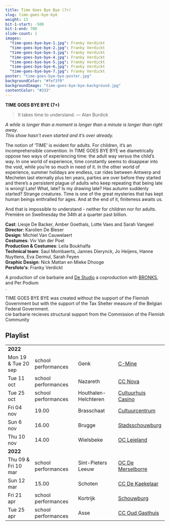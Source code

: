 ```yaml
---
title: Time Goes Bye Bye (7+)
slug: time-goes-bye-bye
weight: 13
bit-1-start: -500
bit-1-end: 700
slide-count: 1
images:
  "time-goes-bye-bye-1.jpg": Franky Verdickt
  "time-goes-bye-bye-2.jpg": Franky Verdickt
  "time-goes-bye-bye-3.jpg": Franky Verdickt
  "time-goes-bye-bye-4.jpg": Franky Verdickt
  "time-goes-bye-bye-5.jpg": Franky Verdickt
  "time-goes-bye-bye-6.jpg": Franky Verdickt
  "time-goes-bye-bye-7.jpg": Franky Verdickt
poster: "time-goes-bye-bye-poster.jpg"
backgroundColor: "#fef3f0"
backgroundImage: "time-goes-bye-bye-background.jpg"
contentColor: "#333"
---
```


**TIME GOES BYE BYE (7+)**<br>

> It takes time to understand.
> — Alan Burdick

<em>A while is longer than a moment is longer than a minute is longer than right away. </em><br>
<em>This show hasn’t even started and it’s over already. </em><br>

The notion of ‘TIME’ is evident for adults. For children, it’s an incomprehensible convention. In TIME GOES BYE BYE we diametrically oppose two ways of experiencing time: the adult way versus the child’s way.
In one world of experience, time constantly seems to disappear into the void, while you’re so much in need of it.
In the other world of experience, summer holidays are endless, car rides between Antwerp and Mechelen last eternally plus ten years, parties are over before they started and there’s a persistent plague of adults who keep repeating that being late is wrong! Late! What, late? Is my drawing late? Has autumn suddenly started? Strange creatures.
Time is one of the great mysteries that has kept human beings enthralled for ages.
And at the end of it, finiteness awaits us.

And that is impossible to understand - neither for children nor for adults.
Première on Swellnesday the 34th at a quarter past billion.

**Cast**: Liesje De Backer, Amber Goethals, Lotte Vaes and Sarah Vangeel<br>
**Director**: Karolien De Bleser<br>
**Design**: Michiel Van Cauwelaert<br>
**Costumes**: Viv Van der Poel<br>
**Production & Costumes**: Leila Boukhalfa<br>
**Technical team**: Saul Mombaerts, Jannes Dierynck, Jo Heijens, Hanne Nuyttens, Eva Dermul, Sarah Feyen<br>
**Graphic Design**: Nick Mattan en Mieke Dhooge<br>
**Persfoto's**: Franky Verdickt<br>

A production of cie barbarie and <a href="http://www.destudio.com/">De Studio</a>
a coproduction with <a href="https://www.bronks.be/nl/">BRONKS</a>, and Per Podium<br>.

TIME GOES BYE BYE was created without the support of the Flemish Government but with the support of the Tax Shelter measure of the Belgian Federal Government.<br>
cie barbarie recieves structural support from the Commission of the Flemish Community

## Playlist

<div class="table-responsive">
<table class="playlist">
  
<tr><td colspan="5"><strong>2022</strong></td></tr>
<tr><td>Mon 19 & Tue 20 sep</td><td>school performances</td><td>Genk</td><td><a href="https://www.c-mine.be/">C-Mine</a></td></tr>
<tr><td>Tue 11 oct</td><td>school performances</td><td>Nazareth</td><td><a href="https://www.nazareth.be/">CC Nova</a></td></tr>
<tr><td>Tue 25 oct</td><td>school performances</td><td>Houthalen-Helchteren</td><td><a href="https://casino.houthalen-helchteren.be/">Cultuurhuis Casino</a></td></tr>
<tr><td>Fri 04 nov</td><td>19.00</td><td>Brasschaat</td><td><a href="https://www.cultuurcentrumbrasschaat.be/">Cultuurcentrum</a></td></tr>
<tr><td>Sun 6 nov</td><td>16.00</td><td>Brugge</td><td><a href="https://www.ccbrugge.be/">Stadsschouwburg</a></td></tr>
<tr><td>Thu 10 nov</td><td>14.00</td><td>Wielsbeke</td><td><a href="https://www.wielsbeke.be/">OC Leieland</a></td></tr>
<tr><td colspan="5"><strong>2022</strong></td></tr>
<tr><td>Thu 09 & Fri 10 mar</td><td>school performances</td><td>Sint-Pieters Leeuw</td><td><a href="https://www.brulspl.be/">OC De Merselborre</a></td></tr>
<tr><td>Sun 12 mar</td><td>15.00</td><td>Schoten</td><td><a href="https://www.ccschoten.be/">CC De Kaekelaar</a></td></tr>
<tr><td>Fri 21 apr</td><td>school performances</td><td>Kortrijk</td><td><a href="https://www.cultuurcentrumkortrijk.be/">Schouwburg</a></td></tr>
<tr><td>Tue 25 apr</td><td>school performances</td><td>Asse</td><td><a href="https://www.ccasse.be/">CC Oud Gasthuis</a></td></tr>

</table>
</div>
